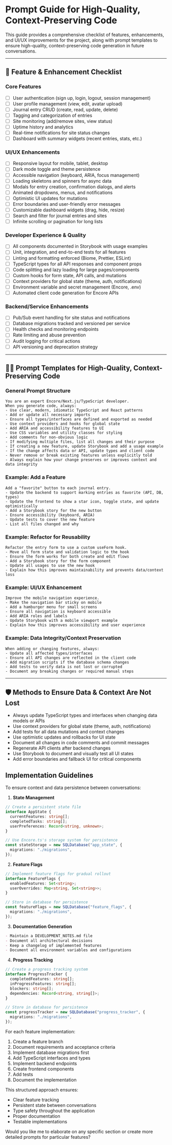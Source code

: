 # Prompt Guide for High-Quality, Context-Preserving Code

This guide provides a comprehensive checklist of features, enhancements, and UI/UX improvements for the project, along with prompt templates to ensure high-quality, context-preserving code generation in future conversations.

---

## 📝 Feature & Enhancement Checklist

### Core Features
- [ ] User authentication (sign up, login, logout, session management)
- [ ] User profile management (view, edit, avatar upload)
- [ ] Journal entry CRUD (create, read, update, delete)
- [ ] Tagging and categorization of entries
- [ ] Site monitoring (add/remove sites, view status)
- [ ] Uptime history and analytics
- [ ] Real-time notifications for site status changes
- [ ] Dashboard with summary widgets (recent entries, stats, etc.)

### UI/UX Enhancements
- [ ] Responsive layout for mobile, tablet, desktop
- [ ] Dark mode toggle and theme persistence
- [ ] Accessible navigation (keyboard, ARIA, focus management)
- [ ] Loading skeletons and spinners for async data
- [ ] Modals for entry creation, confirmation dialogs, and alerts
- [ ] Animated dropdowns, menus, and notifications
- [ ] Optimistic UI updates for mutations
- [ ] Error boundaries and user-friendly error messages
- [ ] Customizable dashboard widgets (drag, hide, resize)
- [ ] Search and filter for journal entries and sites
- [ ] Infinite scrolling or pagination for long lists

### Developer Experience & Quality
- [ ] All components documented in Storybook with usage examples
- [ ] Unit, integration, and end-to-end tests for all features
- [ ] Linting and formatting enforced (Biome, Prettier, ESLint)
- [ ] TypeScript types for all API responses and component props
- [ ] Code splitting and lazy loading for large pages/components
- [ ] Custom hooks for form state, API calls, and mutations
- [ ] Context providers for global state (theme, auth, notifications)
- [ ] Environment variable and secret management (Encore, .env)
- [ ] Automated client code generation for Encore APIs

### Backend/Service Enhancements
- [ ] Pub/Sub event handling for site status and notifications
- [ ] Database migrations tracked and versioned per service
- [ ] Health checks and monitoring endpoints
- [ ] Rate limiting and abuse prevention
- [ ] Audit logging for critical actions
- [ ] API versioning and deprecation strategy

---

## 🧑‍💻 Prompt Templates for High-Quality, Context-Preserving Code

### General Prompt Structure
```
You are an expert Encore/Next.js/TypeScript developer. 
When you generate code, always:
- Use clear, modern, idiomatic TypeScript and React patterns
- Add or update all necessary imports
- Ensure all types/interfaces are defined and exported as needed
- Use context providers and hooks for global state
- Add ARIA and accessibility features to UI
- Use CSS variables and utility classes for styling
- Add comments for non-obvious logic
- If modifying multiple files, list all changes and their purpose
- If creating a new feature, update Storybook and add a usage example
- If the change affects data or API, update types and client code
- Never remove or break existing features unless explicitly told
- Always explain how your change preserves or improves context and data integrity
```

### Example: Add a Feature
```
Add a "favorite" button to each journal entry.
- Update the backend to support marking entries as favorite (API, DB, types)
- Update the frontend to show a star icon, toggle state, and update optimistically
- Add a Storybook story for the new button
- Ensure accessibility (keyboard, ARIA)
- Update tests to cover the new feature
- List all files changed and why
```

### Example: Refactor for Reusability
```
Refactor the entry form to use a custom useForm hook.
- Move all form state and validation logic to the hook
- Ensure the form works for both create and edit flows
- Add a Storybook story for the form component
- Update all usages to use the new hook
- Explain how this improves maintainability and prevents data/context loss
```

### Example: UI/UX Enhancement
```
Improve the mobile navigation experience.
- Make the navigation bar sticky on mobile
- Add a hamburger menu for small screens
- Ensure all navigation is keyboard accessible
- Add ARIA roles and labels
- Update Storybook with a mobile viewport example
- Explain how this improves accessibility and user experience
```

### Example: Data Integrity/Context Preservation
```
When adding or changing features, always:
- Update all affected types/interfaces
- Ensure all API changes are reflected in the client code
- Add migration scripts if the database schema changes
- Add tests to verify data is not lost or corrupted
- Document any breaking changes or required manual steps
```

---

## 🛡️ Methods to Ensure Data & Context Are Not Lost

- Always update TypeScript types and interfaces when changing data models or APIs
- Use context providers for global state (theme, auth, notifications)
- Add tests for all data mutations and context changes
- Use optimistic updates and rollbacks for UI state
- Document all changes in code comments and commit messages
- Regenerate API clients after backend changes
- Use Storybook to document and visually test all UI states
- Add error boundaries and fallback UI for critical components 

## Implementation Guidelines

To ensure context and data persistence between conversations:

1. **State Management**
```typescript
// Create a persistent state file
interface AppState {
  currentFeatures: string[];
  completedTasks: string[];
  userPreferences: Record<string, unknown>;
}

// Use Encore.ts's storage system for persistence
const stateStorage = new SQLDatabase("app_state", {
  migrations: "./migrations",
});
```

2. **Feature Flags**
```typescript
// Implement feature flags for gradual rollout
interface FeatureFlags {
  enabledFeatures: Set<string>;
  userOverrides: Map<string, Set<string>>;
}

// Store in database for persistence
const featureFlags = new SQLDatabase("feature_flags", {
  migrations: "./migrations",
});
```

3. **Documentation Generation**
```markdown
- Maintain a DEVELOPMENT_NOTES.md file
- Document all architectural decisions
- Keep a changelog of implemented features
- Document all environment variables and configurations
```

4. **Progress Tracking**
```typescript
// Create a progress tracking system
interface ProgressTracker {
  completedFeatures: string[];
  inProgressFeatures: string[];
  blockers: string[];
  dependencies: Record<string, string[]>;
}

// Store in database for persistence
const progressTracker = new SQLDatabase("progress_tracker", {
  migrations: "./migrations",
});
```

For each feature implementation:

1. Create a feature branch
2. Document requirements and acceptance criteria
3. Implement database migrations first
4. Add TypeScript interfaces and types
5. Implement backend endpoints
6. Create frontend components
7. Add tests
8. Document the implementation

This structured approach ensures:
- Clear feature tracking
- Persistent state between conversations
- Type safety throughout the application
- Proper documentation
- Testable implementations

Would you like me to elaborate on any specific section or create more detailed prompts for particular features?





